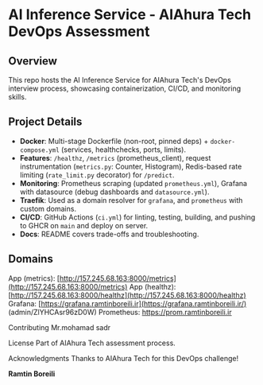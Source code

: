 # AI Inference Service - AIAhura Tech DevOps Assessment

## Overview
This repo hosts the AI Inference Service for AIAhura Tech's DevOps interview process, showcasing containerization, CI/CD, and monitoring skills.

## Project Details

- **Docker**: Multi-stage Dockerfile (non-root, pinned deps) + `docker-compose.yml` (services, healthchecks, ports, limits).
- **Features**: `/healthz`, `/metrics` (prometheus_client), request instrumentation (`metrics.py`: Counter, Histogram), Redis-based rate limiting (`rate_limit.py` decorator) for `/predict`.
- **Monitoring**: Prometheus scraping (updated `prometheus.yml`), Grafana with datasource (debug dashboards and `datasource.yml`).
- **Traefik**: Used as a domain resolver for  `grafana`, and `prometheus` with custom domains.
- **CI/CD**: GitHub Actions (`ci.yml`) for linting, testing, building, and pushing to GHCR on `main` and deploy on server.
- **Docs**: README covers trade-offs and troubleshooting.

## Domains
App (metrics): [http://157.245.68.163:8000/metrics](http://157.245.68.163:8000/metrics)
App (healthz): [http://157.245.68.163:8000/healthz](http://157.245.68.163:8000/healthz)
Grafana: [https://grafana.ramtinboreili.ir](https://grafana.ramtinboreili.ir/) (admin/ZlYHCAsr96zD0W)
Prometheus: [https://prom.ramtinboreili.ir ](https://prom.ramtinboreili.ir/)

Contributing
Mr.mohamad sadr

License
Part of AIAhura Tech assessment process.

Acknowledgments
Thanks to AIAhura Tech for this DevOps challenge!

**Ramtin Boreili**
